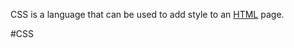 <p>CSS is a language that can be used to add style to an <a href="/wiki/HTML">HTML</a> page.</p>

#CSS